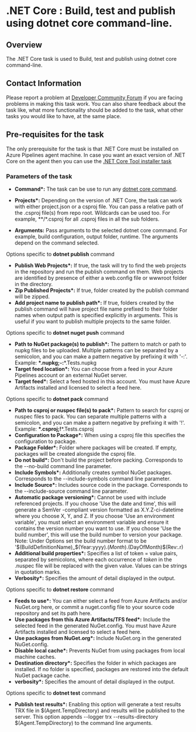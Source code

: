 #  .NET Core : Build, test and publish using dotnet core command-line.

## Overview

The .NET Core task is used to Build, test and publish using dotnet core command-line.

## Contact Information

Please report a problem at [Developer Community Forum](https://developercommunity.visualstudio.com/spaces/21/index.html) if you are facing problems in making this task work.  You can also share feedback about the task like, what more functionality should be added to the task, what other tasks you would like to have, at the same place.

## Pre-requisites for the task

The only prerequisite for the task is that .NET Core must be installed on Azure Pipelines agent machine. In case you want an exact version of .NET Core on the agent then you can use the [.NET Core Tool installer task](https://github.com/Microsoft/azure-pipelines-tasks/tree/master/Tasks/DotNetCoreInstallerV0)

### Parameters of the task

* **Command\*:** The task can be use to run any [dotnet core command](https://docs.microsoft.com/en-us/dotnet/core/tools/?tabs=netcore2x).

* **Projects\*:** Depending on the version of .NET Core, the task can work with either project.json or a csproj file. You can pass a relative path of the .csproj file(s) from repo root. Wildcards can be used too. For example, **/*.csproj for all .csproj files in all the sub folders.

* **Arguments\:** Pass arguments to the selected dotnet core command. For example, build configuration, output folder, runtime. The arguments depend on the command selected.

Options specific to **dotnet publish** command
* **Publish Web Projects\*:** If true, the task will try to find the web projects in the repository and run the publish command on them. Web projects are identified by presence of either a web.config file or wwwroot folder in the directory.
* **Zip Published Projects\*:** If true, folder created by the publish command will be zipped.
* **Add project name to publish path\*:** If true, folders created by the publish command will have project file name prefixed to their folder names when output path is specified explicitly in arguments. This is useful if you want to publish multiple projects to the same folder.

Options specific to **dotnet nuget push** command
* **Path to NuGet package(s) to publish\*:** The pattern to match or path to nupkg files to be uploaded. Multiple patterns can be separated by a semicolon, and you can make a pattern negative by prefixing it with '-:'. Example: **\*.nupkg;-:**\*.Tests.nupkg
* **Target feed location\*:** You can choose from a feed in your Azure Pipelines account or an external NuGet server.
* **Target feed\*:** Select a feed hosted in this account. You must have Azure Artifacts installed and licensed to select a feed here.

Options specific to **dotnet pack** command
* **Path to csproj or nuspec file(s) to pack\*:** Pattern to search for csproj or nuspec files to pack. You can separate multiple patterns with a semicolon, and you can make a pattern negative by prefixing it with '!'. Example: **\*.csproj;!**\*.Tests.csproj
* **Configuration to Package\*:** When using a csproj file this specifies the configuration to package.
* **Package Folder\*:** Folder where packages will be created. If empty, packages will be created alongside the csproj file.
* **Do not build\*:** Don't build the project before packing. Corresponds to the --no-build command line parameter.
* **Include Symbols\*:** Additionally creates symbol NuGet packages. Corresponds to the --include-symbols command line parameter.
* **Include Source\*:** Includes source code in the package. Corresponds to the --include-source command line parameter.
* **Automatic package versioning\*:** Cannot be used with include referenced projects. If you choose 'Use the date and time', this will generate a SemVer -compliant version formatted as X.Y.Z-ci-datetime where you choose X, Y, and Z.
If you choose 'Use an environment variable', you must select an environment variable and ensure it contains the version number you want to use.
If you choose 'Use the build number', this will use the build number to version your package. Note: Under Options set the build number format to be '$(BuildDefinitionName)_$(Year:yyyy).$(Month).$(DayOfMonth)$(Rev:.r)
* **Additional build properties\*:** Specifies a list of token = value pairs, separated by semicolons, where each occurrence of $token$ in the .nuspec file will be replaced with the given value. Values can be strings in quotation marks.
* **Verbosity\*:** Specifies the amount of detail displayed in the output.

Options specific to **dotnet restore** command
* **Feeds to use\*:** You can either select a feed from Azure Artifacts and/or NuGet.org here, or commit a nuget.config file to your source code repository and set its path here.
* **Use packages from this Azure Artifacts/TFS feed\*:** Include the selected feed in the generated NuGet.config. You must have Azure Artifacts installed and licensed to select a feed here.
* **Use packages from NuGet.org\*:** Include NuGet.org in the generated NuGet.config.
* **Disable local cache\*:** Prevents NuGet from using packages from local machine caches.
* **Destination directory\*:** Specifies the folder in which packages are installed. If no folder is specified, packages are restored into the default NuGet package cache.
* **verbosity\*:** Specifies the amount of detail displayed in the output.

Options specific to **dotnet test** command
* **Publish test results\*:** Enabling this option will generate a test results TRX file in $(Agent.TempDirectory) and results will be published to the server. This option appends --logger trx --results-directory $(Agent.TempDirectory) to the command line arguments.
